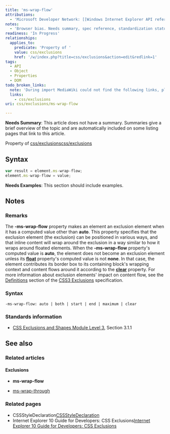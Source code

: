 ```yaml
---
title: 'ms-wrap-flow'
attributions:
  - 'Microsoft Developer Network: [[Windows Internet Explorer API reference](http://msdn.microsoft.com/en-us/library/ie/hh828809%28v=vs.85%29.aspx) Article]'
notes:
  - 'Browser bias. Needs summary, spec reference, standardization status'
readiness: 'In Progress'
relationships:
  applies_to:
    predicate: 'Property of '
    value: css/exclusions
    href: '/w/index.php?title=css/exclusions&action=edit&redlink=1'
tags:
  - API
  - Object
  - Properties
  - DOM
todo_broken_links:
  note: 'During import MediaWiki could not find the following links, please fix and adjust this list.'
  links:
    - css/exclusions
uri: css/exclusions/ms-wrap-flow

---
```

**Needs Summary**: This article does not have a summary. Summaries give a brief overview of the topic and are automatically included on some listing pages that link to this article.

Property of [css/exclusions](/w/index.php?title=css/exclusions&action=edit&redlink=1)[css/exclusions](/w/index.php?title=css/exclusions&action=edit&redlink=1)

## Syntax

``` js
var result = element.ms-wrap-flow;
element.ms-wrap-flow = value;
```

**Needs Examples**: This section should include examples.

## Notes

### Remarks

The **-ms-wrap-flow** property makes an element an exclusion element when it has a computed value other than **auto**. This property specifies that the exclusion element (the exclusion) can be positioned in various ways, and that inline content will wrap around the exclusion in a way similar to how it wraps around floated elements. When the **-ms-wrap-flow** property's computed value is **auto**, the element does not become an exclusion element unless its [**float**](/css/properties/float) property's computed value is not **none**. In that case, the element contributes its border box to its containing block's wrapping context and content flows around it according to the [**clear**](/css/properties/clear) property. For more information about exclusion elements' impact on content flow, see the [Definitions](http://go.microsoft.com/fwlink/p/?LinkId=234931) section of the [CSS3 Exclusions](http://go.microsoft.com/fwlink/p/?LinkId=234148) specification.

### Syntax

`-ms-wrap-flow: auto | both | start | end | maximum | clear`

### Standards information

-   [CSS Exclusions and Shapes Module Level 3](http://go.microsoft.com/fwlink/p/?linkId=234148), Section 3.1.1

## See also

### Related articles

#### Exclusions

-   **ms-wrap-flow**

-   [ms-wrap-through](/css/exclusions/ms-wrap-through)

### Related pages

-   CSSStyleDeclaration[CSSStyleDeclaration](/css/cssom/CSSStyleDeclaration/CSSStyleDeclaration)
-   Internet Explorer 10 Guide for Developers: CSS Exclusions[Internet Explorer 10 Guide for Developers: CSS Exclusions](http://go.microsoft.com/fwlink/p/?LinkId=236927)
